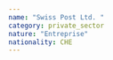 ```yaml
---
name: "Swiss Post Ltd. "
category: private_sector
nature: "Entreprise"
nationality: CHE
---
```

    